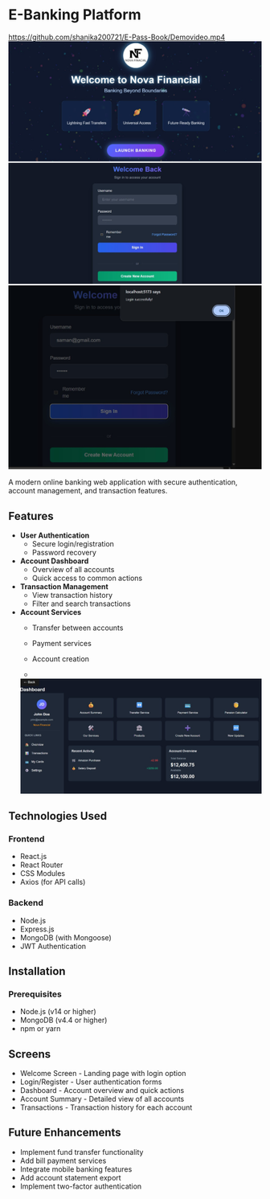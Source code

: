 # E-Banking Platform

https://github.com/shanika200721/E-Pass-Book/Demovideo.mp4
 <img src="1.jpg" width="600">
 <img src="2.jpg" width="600">
 <img src="3.jpg" width="600">

A modern online banking web application with secure authentication, account management, and transaction features.

## Features

- **User Authentication**
  - Secure login/registration
  - Password recovery
- **Account Dashboard**
  - Overview of all accounts
  - Quick access to common actions
- **Transaction Management**
  - View transaction history
  - Filter and search transactions
- **Account Services**
  - Transfer between accounts
  - Payment services
  - Account creation
 
  - 
   <img src="4.jpg" width="600">


## Technologies Used

### Frontend
- React.js
- React Router
- CSS Modules
- Axios (for API calls)

### Backend
- Node.js
- Express.js
- MongoDB (with Mongoose)
- JWT Authentication


## Installation

### Prerequisites
- Node.js (v14 or higher)
- MongoDB (v4.4 or higher)
- npm or yarn


## Screens
- Welcome Screen - Landing page with login option
- Login/Register - User authentication forms
- Dashboard - Account overview and quick actions
- Account Summary - Detailed view of all accounts
- Transactions - Transaction history for each account

## Future Enhancements
- Implement fund transfer functionality
- Add bill payment services
- Integrate mobile banking features
- Add account statement export
- Implement two-factor authentication
